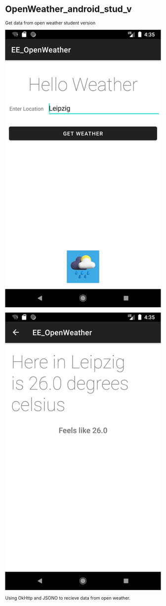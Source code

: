 # OpenWeather_android_stud_v
 Get data from open weather student version


![Prototype UI](img/img1.png)

![Prototype UI](img/img2.png)

Using OkHttp and JSONO to recieve data from open weather. 